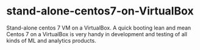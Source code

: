 # stand-alone-centos7-on-VirtualBox
Stand-alone centos 7 VM on a VirtualBox. 
A quick booting lean and mean Centos 7 on a VirtualBox is very handy in development and testing of all kinds of ML and analytics products. 
